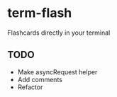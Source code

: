 # term-flash
Flashcards directly in your terminal

## TODO
- Make asyncRequest helper
- Add comments
- Refactor
